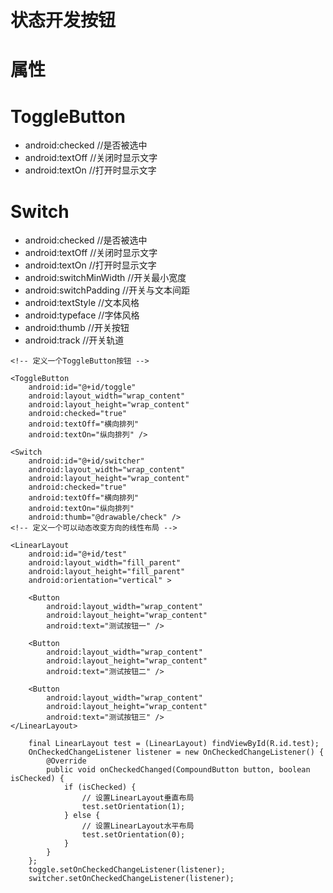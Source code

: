 # 状态开发按钮

# 属性
# ToggleButton
- android:checked //是否被选中
- android:textOff //关闭时显示文字
- android:textOn //打开时显示文字

# Switch
- android:checked //是否被选中
- android:textOff //关闭时显示文字
- android:textOn //打开时显示文字
- android:switchMinWidth //开关最小宽度
- android:switchPadding //开关与文本间距
- android:textStyle //文本风格
- android:typeface //字体风格
- android:thumb //开关按钮
- android:track //开关轨道


<?xml version="1.0" encoding="utf-8"?>
<LinearLayout xmlns:android="http://schemas.android.com/apk/res/android"
    android:layout_width="fill_parent"
    android:layout_height="fill_parent"
    android:orientation="vertical" >

    <!-- 定义一个ToggleButton按钮 -->

    <ToggleButton
        android:id="@+id/toggle"
        android:layout_width="wrap_content"
        android:layout_height="wrap_content"
        android:checked="true"
        android:textOff="横向排列"
        android:textOn="纵向排列" />

    <Switch
        android:id="@+id/switcher"
        android:layout_width="wrap_content"
        android:layout_height="wrap_content"
        android:checked="true"
        android:textOff="横向排列"
        android:textOn="纵向排列"
        android:thumb="@drawable/check" />
    <!-- 定义一个可以动态改变方向的线性布局 -->

    <LinearLayout
        android:id="@+id/test"
        android:layout_width="fill_parent"
        android:layout_height="fill_parent"
        android:orientation="vertical" >

        <Button
            android:layout_width="wrap_content"
            android:layout_height="wrap_content"
            android:text="测试按钮一" />

        <Button
            android:layout_width="wrap_content"
            android:layout_height="wrap_content"
            android:text="测试按钮二" />

        <Button
            android:layout_width="wrap_content"
            android:layout_height="wrap_content"
            android:text="测试按钮三" />
    </LinearLayout>

</LinearLayout>

		final LinearLayout test = (LinearLayout) findViewById(R.id.test);
		OnCheckedChangeListener listener = new OnCheckedChangeListener() {
			@Override
			public void onCheckedChanged(CompoundButton button, boolean isChecked) {
				if (isChecked) {
					// 设置LinearLayout垂直布局
					test.setOrientation(1);
				} else {
					// 设置LinearLayout水平布局
					test.setOrientation(0);
				}
			}
		};
		toggle.setOnCheckedChangeListener(listener);
		switcher.setOnCheckedChangeListener(listener);